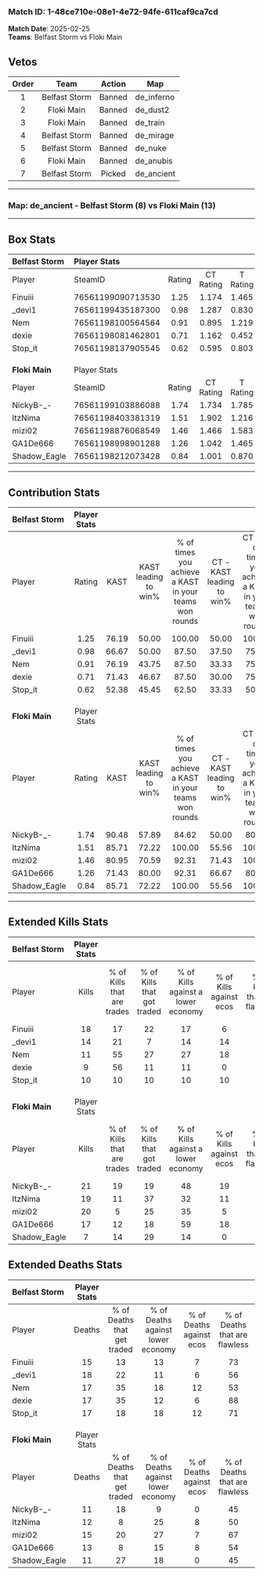 ### Match ID: 1-48ce710e-08e1-4e72-94fe-611caf9ca7cd  
**Match Date**: 2025-02-25  
**Teams**: Belfast Storm vs Floki Main  

## Vetos  

| Order | Team | Action | Map |
| :---: | :--: | :----: | --- |
| 1 | Belfast Storm | Banned | de_inferno |
| 2 | Floki Main | Banned | de_dust2 |
| 3 | Floki Main | Banned | de_train |
| 4 | Belfast Storm | Banned | de_mirage |
| 5 | Belfast Storm | Banned | de_nuke |
| 6 | Floki Main | Banned | de_anubis |
| 7 | Belfast Storm | Picked | de_ancient |

---  

### **Map**: de_ancient - Belfast Storm (8) vs Floki Main (13)  
---  

## Box Stats  

| **Belfast Storm** | Player Stats      |        |           |          |       |       |       |         |        |      |     |
| :- | :- | :-: | :-: | :-: | :-: | :-: | :-: | :-: | :-: | :-: | :-: |
| Player            | SteamID           | Rating | CT Rating | T Rating | KAST  |  ADR  | Kills | Assists | Deaths | K/D  | HS% |
| Finuiii           | 76561199090713530 |  1.25  |   1.174   |  1.465   | 76.19 | 82.6  |  18   |    1    |   15   | 1.20 | 44  |
| _devi1            | 76561199435187300 |  0.98  |   1.287   |  0.830   | 66.67 | 93.1  |  14   |    4    |   18   | 0.78 | 71  |
| Nem               | 76561198100564564 |  0.91  |   0.895   |  1.219   | 76.19 | 73.3  |  11   |    7    |   17   | 0.65 | 54  |
| dexie             | 76561198081462801 |  0.71  |   1.162   |  0.452   | 71.43 | 53.0  |   9   |    3    |   17   | 0.53 | 44  |
| Stop_it           | 76561198137905545 |  0.62  |   0.595   |  0.803   | 52.38 | 58.9  |  10   |    2    |   17   | 0.59 | 20  |
|                   |                   |        |           |          |       |       |       |         |        |      |     |
|                   |                   |        |           |          |       |       |       |         |        |      |     |
|                   |                   |        |           |          |       |       |       |         |        |      |     |
| **Floki Main**    | Player Stats      |        |           |          |       |       |       |         |        |      |     |
| Player            | SteamID           | Rating | CT Rating | T Rating | KAST  |  ADR  | Kills | Assists | Deaths | K/D  | HS% |
| NickyB-_-         | 76561199103886088 |  1.74  |   1.734   |  1.785   | 90.48 | 117.7 |  21   |   11    |   11   | 1.91 | 52  |
| ItzNima           | 76561198403381319 |  1.51  |   1.902   |  1.216   | 85.71 | 97.2  |  19   |    7    |   12   | 1.58 | 63  |
| mizi02            | 76561198876068549 |  1.46  |   1.466   |  1.583   | 80.95 | 98.3  |  20   |   10    |   15   | 1.33 | 50  |
| GA1De666          | 76561198998901288 |  1.26  |   1.042   |  1.465   | 71.43 | 89.3  |  17   |    4    |   13   | 1.31 | 64  |
| Shadow_Eagle      | 76561198212073428 |  0.84  |   1.001   |  0.870   | 85.71 | 38.9  |   7   |    4    |   11   | 0.64 | 14  |
---  

## Contribution Stats  

| **Belfast Storm** | Player Stats |       |                      |                                                        |                           |                                                             |                          |                                                            |
| :- | :-: | :-: | :-: | :-: | :-: | :-: | :-: | :-: |
| Player            |    Rating    | KAST  | KAST leading to win% | % of times you achieve a KAST in your teams won rounds | CT - KAST leading to win% | CT - % of times you achieve a KAST in your teams won rounds | T - KAST leading to win% | T - % of times you achieve a KAST in your teams won rounds |
| Finuiii           |     1.25     | 76.19 |        50.00         |                         100.00                         |           50.00           |                           100.00                            |          50.00           |                           100.00                           |
| _devi1            |     0.98     | 66.67 |        50.00         |                         87.50                          |           37.50           |                            75.00                            |          66.67           |                           100.00                           |
| Nem               |     0.91     | 76.19 |        43.75         |                         87.50                          |           33.33           |                            75.00                            |          57.14           |                           100.00                           |
| dexie             |     0.71     | 71.43 |        46.67         |                         87.50                          |           30.00           |                            75.00                            |          80.00           |                           100.00                           |
| Stop_it           |     0.62     | 52.38 |        45.45         |                         62.50                          |           33.33           |                            50.00                            |          60.00           |                           75.00                            |
|                   |              |       |                      |                                                        |                           |                                                             |                          |                                                            |
|                   |              |       |                      |                                                        |                           |                                                             |                          |                                                            |
|                   |              |       |                      |                                                        |                           |                                                             |                          |                                                            |
| **Floki Main**    | Player Stats |       |                      |                                                        |                           |                                                             |                          |                                                            |
| Player            |    Rating    | KAST  | KAST leading to win% | % of times you achieve a KAST in your teams won rounds | CT - KAST leading to win% | CT - % of times you achieve a KAST in your teams won rounds | T - KAST leading to win% | T - % of times you achieve a KAST in your teams won rounds |
| NickyB-_-         |     1.74     | 90.48 |        57.89         |                         84.62                          |           50.00           |                            80.00                            |          63.64           |                           87.50                            |
| ItzNima           |     1.51     | 85.71 |        72.22         |                         100.00                         |           55.56           |                           100.00                            |          88.89           |                           100.00                           |
| mizi02            |     1.46     | 80.95 |        70.59         |                         92.31                          |           71.43           |                           100.00                            |          70.00           |                           87.50                            |
| GA1De666          |     1.26     | 71.43 |        80.00         |                         92.31                          |           66.67           |                            80.00                            |          88.89           |                           100.00                           |
| Shadow_Eagle      |     0.84     | 85.71 |        72.22         |                         100.00                         |           55.56           |                           100.00                            |          88.89           |                           100.00                           |
---  

## Extended Kills Stats  

| **Belfast Storm** | Player Stats |                            |                            |                                    |                         |                              |                                 |                                       |                    |           |
| :- | :-: | :-: | :-: | :-: | :-: | :-: | :-: | :-: | :-: | :-: |
| Player            |    Kills     | % of Kills that are trades | % of Kills that got traded | % of Kills against a lower economy | % of Kills against ecos | % of Kills that are flawless | % of Kills that are close duels | % of Kills that are assisted by flash | Pistol Round Kills | AWP Kills |
| Finuiii           |      18      |             17             |             22             |                 17                 |            6            |              39              |               11                |                   0                   |         0          |     1     |
| _devi1            |      14      |             21             |             7              |                 14                 |           14            |              36              |                7                |                   0                   |         0          |     0     |
| Nem               |      11      |             55             |             27             |                 27                 |           18            |              64              |               18                |                   0                   |         0          |     3     |
| dexie             |      9       |             56             |             11             |                 11                 |            0            |              56              |               33                |                   0                   |         4          |     1     |
| Stop_it           |      10      |             10             |             10             |                 10                 |           10            |              70              |               10                |                   0                   |         0          |     2     |
|                   |              |                            |                            |                                    |                         |                              |                                 |                                       |                    |           |
|                   |              |                            |                            |                                    |                         |                              |                                 |                                       |                    |           |
|                   |              |                            |                            |                                    |                         |                              |                                 |                                       |                    |           |
| **Floki Main**    | Player Stats |                            |                            |                                    |                         |                              |                                 |                                       |                    |           |
| Player            |    Kills     | % of Kills that are trades | % of Kills that got traded | % of Kills against a lower economy | % of Kills against ecos | % of Kills that are flawless | % of Kills that are close duels | % of Kills that are assisted by flash | Pistol Round Kills | AWP Kills |
| NickyB-_-         |      21      |             19             |             19             |                 48                 |           19            |              67              |               10                |                  10                   |         1          |     3     |
| ItzNima           |      19      |             11             |             37             |                 32                 |           11            |              53              |               11                |                   0                   |         0          |     2     |
| mizi02            |      20      |             5              |             25             |                 35                 |            5            |              70              |               10                |                   5                   |         0          |     0     |
| GA1De666          |      17      |             12             |             18             |                 59                 |           18            |              71              |               12                |                   6                   |         0          |     2     |
| Shadow_Eagle      |      7       |             14             |             29             |                 14                 |            0            |              71              |                0                |                   0                   |         2          |     2     |
## Extended Deaths Stats  

| **Belfast Storm** | Player Stats |                             |                                   |                          |                               |                            |                           |               |
| :- | :-: | :-: | :-: | :-: | :-: | :-: | :-: | :-: |
| Player            |    Deaths    | % of Deaths that get traded | % of Deaths against lower economy | % of Deaths against ecos | % of Deaths that are flawless | % of Deaths that are close | % of Deaths while blinded | Deaths to AWP |
| Finuiii           |      15      |             13              |                13                 |            7             |              73               |             7              |             0             |       0       |
| _devi1            |      18      |             22              |                11                 |            6             |              56               |             11             |             6             |       0       |
| Nem               |      17      |             35              |                18                 |            12            |              53               |             18             |            12             |       1       |
| dexie             |      17      |             35              |                12                 |            6             |              88               |             6              |             6             |       1       |
| Stop_it           |      17      |             18              |                18                 |            12            |              71               |             6              |             0             |       1       |
|                   |              |                             |                                   |                          |                               |                            |                           |               |
|                   |              |                             |                                   |                          |                               |                            |                           |               |
|                   |              |                             |                                   |                          |                               |                            |                           |               |
| **Floki Main**    | Player Stats |                             |                                   |                          |                               |                            |                           |               |
| Player            |    Deaths    | % of Deaths that get traded | % of Deaths against lower economy | % of Deaths against ecos | % of Deaths that are flawless | % of Deaths that are close | % of Deaths while blinded | Deaths to AWP |
| NickyB-_-         |      11      |             18              |                 9                 |            0             |              45               |             9              |             0             |       1       |
| ItzNima           |      12      |              8              |                25                 |            8             |              50               |             8              |             0             |       1       |
| mizi02            |      15      |             20              |                27                 |            7             |              67               |             20             |             0             |       1       |
| GA1De666          |      13      |              8              |                15                 |            8             |              54               |             31             |             0             |       1       |
| Shadow_Eagle      |      11      |             27              |                18                 |            0             |              45               |             0              |             0             |       0       |
